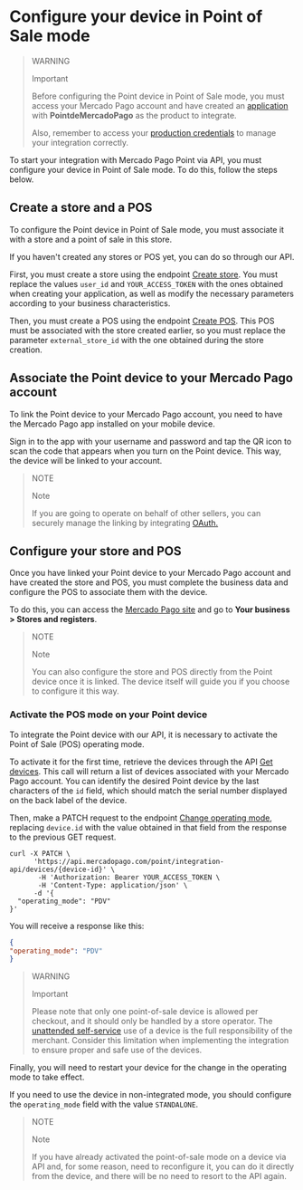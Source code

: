 # Configure your device in Point of Sale mode

> WARNING
>
> Important
>
> Before configuring the Point device in Point of Sale mode, you must access your Mercado Pago account and have created an [application](/developers/en/docs/mp-point/additional-content/your-integrations/dashboard) with **PointdeMercadoPago** as the product to integrate.
>
> Also, remember to access your [production credentials](/developers/en/docs/mp-point/additional-content/your-integrations/credentials) to manage your integration correctly.

To start your integration with Mercado Pago Point via API, you must configure your device in Point of Sale mode. To do this, follow the steps below.

## Create a store and a POS

To configure the Point device in Point of Sale mode, you must associate it with a store and a point of sale in this store.

If you haven't created any stores or POS yet, you can do so through our API.

First, you must create a store using the endpoint [Create store](/developers/en/reference/stores/_users_user_id_stores/post). You must replace the values `user_id` and `YOUR_ACCESS_TOKEN` with the ones obtained when creating your application, as well as modify the necessary parameters according to your business characteristics.

Then, you must create a POS using the endpoint [Create POS](/developers/en/reference/pos/_pos/post). This POS must be associated with the store created earlier, so you must replace the parameter `external_store_id` with the one obtained during the store creation.

## Associate the Point device to your Mercado Pago account

To link the Point device to your Mercado Pago account, you need to have the Mercado Pago app installed on your mobile device.

Sign in to the app with your username and password and tap the QR icon to scan the code that appears when you turn on the Point device. This way, the device will be linked to your account.

> NOTE
>
> Note
>
> If you are going to operate on behalf of other sellers, you can securely manage the linking by integrating [OAuth.](/developers/en/docs/mp-point/additional-content/security/oauth/introduction)

## Configure your store and POS

Once you have linked your Point device to your Mercado Pago account and have created the store and POS, you must complete the business data and configure the POS to associate them with the device.

To do this, you can access the [Mercado Pago site](https://www.mercadopago[FAKER][URL][DOMAIN]/stores) and go to **Your business > Stores and registers**.

> NOTE
>
> Note
>
> You can also configure the store and POS directly from the Point device once it is linked. The device itself will guide you if you choose to configure it this way.

### Activate the POS mode on your Point device

To integrate the Point device with our API, it is necessary to activate the Point of Sale (POS) operating mode.

To activate it for the first time, retrieve the devices through the API [Get devices](/developers/es/reference/integrations_api/_point_integration-api_devices/get). This call will return a list of devices associated with your Mercado Pago account. You can identify the desired Point device by the last characters of the `id` field, which should match the serial number displayed on the back label of the device.

Then, make a PATCH request to the endpoint [Change operating mode](/developers/es/reference/integrations_api/_point_integration-api_devices_device-id/patch), replacing `device.id` with the value obtained in that field from the response to the previous GET request.

``` curl
curl -X PATCH \
      'https://api.mercadopago.com/point/integration-api/devices/{device-id}' \
       -H 'Authorization: Bearer YOUR_ACCESS_TOKEN \
       -H 'Content-Type: application/json' \ 
      -d '{
  "operating_mode": "PDV"
}'
```

You will receive a response like this:

``` json
{
"operating_mode": "PDV"
}
```

> WARNING
>
> Important
>
> Please note that only one point-of-sale device is allowed per checkout, and it should only be handled by a store operator. The [unattended self-service]((/developers/en/docs/mp-point/integration-api/glossary)) use of a device is the full responsibility of the merchant. Consider this limitation when implementing the integration to ensure proper and safe use of the devices.

Finally, you will need to restart your device for the change in the operating mode to take effect.

If you need to use the device in non-integrated mode, you should configure the `operating_mode` field with the value `STANDALONE`.

> NOTE
>
> Note
>
> If you have already activated the point-of-sale mode on a device via API and, for some reason, need to reconfigure it, you can do it directly from the device, and there will be no need to resort to the API again.